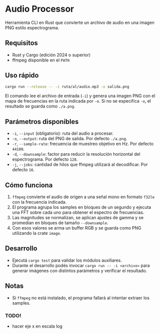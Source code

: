 # Audio Processor

Herramienta CLI en Rust que convierte un archivo de audio en una imagen PNG estilo espectrograma.

## Requisitos
- Rust y Cargo (edición 2024 o superior)
- ffmpeg disponible en el `PATH`

## Uso rápido
```bash
cargo run --release -- -i ruta/al/audio.mp3 -o salida.png
```

El comando lee el archivo de entrada (`-i`) y genera una imagen PNG con el mapa de frecuencias en la ruta indicada por `-o`. Si no se especifica `-o`, el resultado se guarda como `./a.png`.

## Parámetros disponibles
- `-i`, `--input` (obligatorio): ruta del audio a procesar.
- `-o`, `--output`: ruta del PNG de salida. Por defecto `./a.png`.
- `-r`, `--sample-rate`: frecuencia de muestreo objetivo en Hz. Por defecto `44100`.
- `-d`, `--downsample`: factor para reducir la resolución horizontal del espectrograma. Por defecto `128`.
- `-j`, `--jobs`: cantidad de hilos que ffmpeg utilizará al decodificar. Por defecto `16`.

## Cómo funciona
1. `ffmpeg` convierte el audio de origen a una señal mono en formato `f32le` con la frecuencia indicada.
2. El programa agrupa los samples en bloques de un segundo y ejecuta una FFT sobre cada uno para obtener el espectro de frecuencias.
3. Las magnitudes se normalizan, se aplican ajustes de gamma y se promedian en bloques de tamaño `--downsample`.
4. Con esos valores se arma un buffer RGB y se guarda como PNG utilizando la crate `image`.

## Desarrollo
- Ejecutá `cargo test` para validar los módulos auxiliares.
- Durante el desarrollo podés invocar `cargo run -- -i <archivo>` para generar imágenes con distintos parámetros y verificar el resultado.

## Notas
- Si `ffmpeg` no está instalado, el programa fallará al intentar extraer los samples.

### TODO!
- hacer eje x en escala log
